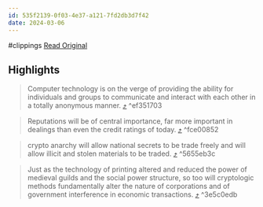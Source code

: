 ```yaml
---
id: 535f2139-0f03-4e37-a121-7fd2db3d7f42
date: 2024-03-06
---
```


#clippings
[Read Original](https://groups.csail.mit.edu/mac/classes/6.805/articles/crypto/cypherpunks/may-crypto-manifesto.html)

## Highlights

> Computer technology is on the verge of providing the ability for individuals and groups to communicate and interact with each other in a totally anonymous manner. [⤴️](https://omnivore.app/me/https-groups-csail-mit-edu-mac-classes-6-805-articles-crypto-cyp-18e1440e982#ef351703-82ca-404c-9379-a5727aa2ed05)  ^ef351703

> Reputations will be of central importance, far more important in dealings than even the credit ratings of today. [⤴️](https://omnivore.app/me/https-groups-csail-mit-edu-mac-classes-6-805-articles-crypto-cyp-18e1440e982#fce00852-5975-43b6-86be-474c18e3fd38)  ^fce00852

> crypto anarchy will allow national secrets to be trade freely and will allow illicit and stolen materials to be traded. [⤴️](https://omnivore.app/me/https-groups-csail-mit-edu-mac-classes-6-805-articles-crypto-cyp-18e1440e982#5655eb3c-af63-4aa6-861e-911172260677)  ^5655eb3c

> Just as the technology of printing altered and reduced the power of medieval guilds and the social power structure, so too will cryptologic methods fundamentally alter the nature of corporations and of government interference in economic transactions. [⤴️](https://omnivore.app/me/https-groups-csail-mit-edu-mac-classes-6-805-articles-crypto-cyp-18e1440e982#3e5c0edb-858f-4295-a4e6-19a567a8f500)  ^3e5c0edb

